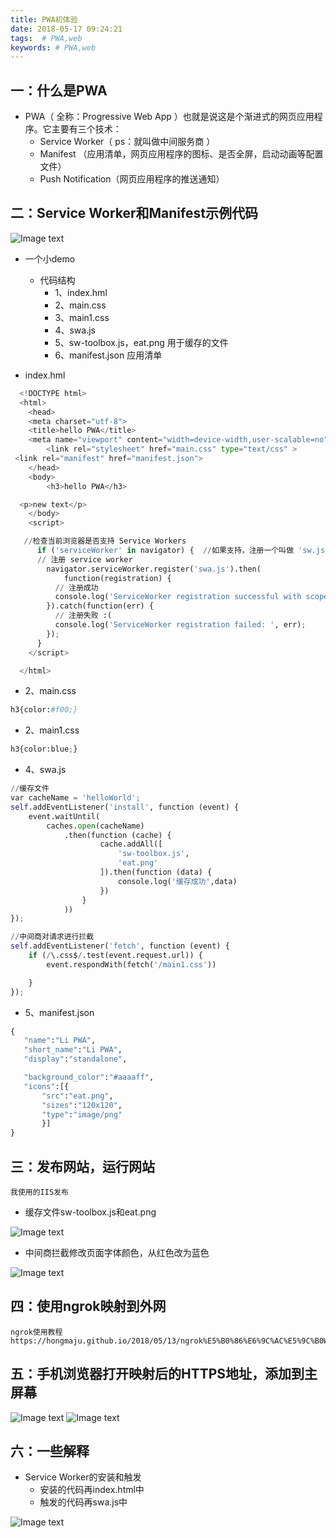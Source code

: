 ```yaml
---
title: PWA初体验
date: 2018-05-17 09:24:21
tags:  # PWA,web
keywords: # PWA,web
---
```


## 一：什么是PWA
* PWA（ 全称：Progressive Web App ）也就是说这是个渐进式的网页应用程序。它主要有三个技术：
    * Service Worker（ ps：就叫做中间服务商 ）
    * Manifest （应用清单，网页应用程序的图标、是否全屏，启动动画等配置文件）
    * Push Notification（网页应用程序的推送通知）
## 二：Service Worker和Manifest示例代码

![Image text](https://raw.githubusercontent.com/hongmaju/blog/master/本地博客/source/_posts/images/PWA初体验1.jpg)
* 一个小demo
    * 代码结构
         * 1、index.hml
         * 2、main.css
         * 3、main1.css
         * 4、swa.js
         * 5、sw-toolbox.js，eat.png 用于缓存的文件
         * 6、manifest.json 应用清单

* index.hml
```python
  <!DOCTYPE html>
  <html>
  	<head>
  	<meta charset="utf-8">
  	<title>hello PWA</title>
  	<meta name="viewport" content="width=device-width,user-scalable=no">
  		<link rel="stylesheet" href="main.css" type="text/css" >
 <link rel="manifest" href="manifest.json">
  	</head>
  	<body>
  		<h3>hello PWA</h3>

  <p>new text</p>
  	</body>
  	<script>

   //检查当前浏览器是否支持 Service Workers
      if ('serviceWorker' in navigator) {  //如果支持，注册一个叫做 'sw.js' 的 Service Worker 文件
      // 注册 service worker
        navigator.serviceWorker.register('swa.js').then(
        	function(registration) {
          // 注册成功
          console.log('ServiceWorker registration successful with scope: ', registration.scope);
        }).catch(function(err) {
          // 注册失败 :(
          console.log('ServiceWorker registration failed: ', err);
        });
      }
  	</script>

  </html>
```
  * 2、main.css
```python
h3{color:#f00;}
```
  * 2、main1.css
```python
h3{color:blue;}
```
 * 4、swa.js
```python
//缓存文件
var cacheName = 'helloWorld';
self.addEventListener('install', function (event) {
    event.waitUntil(
        caches.open(cacheName)
            .then(function (cache) {
                    cache.addAll([
                        'sw-toolbox.js',
                        'eat.png'
                    ]).then(function (data) {
                        console.log('缓存成功',data)
                    })
                }
            ))
});

//中间商对请求进行拦截
self.addEventListener('fetch', function (event) {
    if (/\.css$/.test(event.request.url)) {
        event.respondWith(fetch('/main1.css'))

    }
});
```
 * 5、manifest.json
 ```python
{
	"name":"Li PWA",
	"short_name":"Li PWA",
	"display":"standalone",

	"background_color":"#aaaaff",
	"icons":[{
		"src":"eat.png",
		"sizes":"120x120",
		"type":"image/png"
		}]
}
 ```

## 三：发布网站，运行网站
    我使用的IIS发布
* 缓存文件sw-toolbox.js和eat.png

![Image text](https://raw.githubusercontent.com/hongmaju/blog/master/本地博客/source/_posts/images/PWA初体验3.jpg)
* 中间商拦截修改页面字体颜色，从红色改为蓝色

![Image text](https://raw.githubusercontent.com/hongmaju/blog/master/本地博客/source/_posts/images/PWA初体验4.jpg)

## 四：使用ngrok映射到外网
    ngrok使用教程
    https://hongmaju.github.io/2018/05/13/ngrok%E5%B0%86%E6%9C%AC%E5%9C%B0Web%E6%9C%8D%E5%8A%A1%E6%98%A0%E5%B0%84%E5%88%B0%E5%A4%96%E7%BD%91/#more
## 五：手机浏览器打开映射后的HTTPS地址，添加到主屏幕
![Image text](https://raw.githubusercontent.com/hongmaju/blog/master/本地博客/source/_posts/images/PWA初体验5.jpg)
![Image text](https://raw.githubusercontent.com/hongmaju/blog/master/本地博客/source/_posts/images/PWA初体验5.jpg)

## 六：一些解释
* Service Worker的安装和触发
    * 安装的代码再index.html中
    * 触发的代码再swa.js中

![Image text](https://raw.githubusercontent.com/hongmaju/blog/master/本地博客/source/_posts/images/PWA初体验2.jpg)


